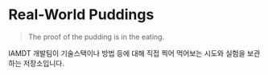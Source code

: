 # Real-World Puddings

> The proof of the pudding is in the eating.

IAMDT 개발팀이 기술스택이나 방법 등에 대해 직접 찍어 먹어보는 시도와 실험을 보관하는 저장소입니다.
